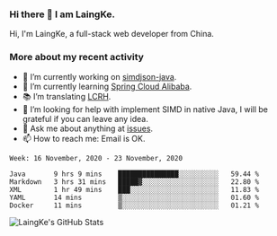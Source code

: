 ### Hi there 👋 I am LaingKe.

Hi, I'm LaingKe, a full-stack web developer from China.

### More about my recent activity

- 🔭 I’m currently working on [simdjson-java](https://github.com/laingke/simdjson-java).
- 🌱 I’m currently learning [Spring Cloud Alibaba](https://github.com/alibaba/spring-cloud-alibaba).
- :books: I’m translating [LCRH](https://github.com/LCTT/LCRH).
- 🤔 I’m looking for help with implement SIMD in native Java, I will be grateful if you can leave any idea.
- 💬 Ask me about anything at [issues](https://github.com/laingke/laingke/issues).
- 📫 How to reach me: Email is OK.

<!--START_SECTION:waka-->
```text
Week: 16 November, 2020 - 23 November, 2020

Java       9 hrs 9 mins    ███████████████░░░░░░░░░░   59.44 % 
Markdown   3 hrs 31 mins   █████▓░░░░░░░░░░░░░░░░░░░   22.80 % 
XML        1 hr 49 mins    ███░░░░░░░░░░░░░░░░░░░░░░   11.83 % 
YAML       14 mins         ▒░░░░░░░░░░░░░░░░░░░░░░░░   01.60 % 
Docker     11 mins         ▒░░░░░░░░░░░░░░░░░░░░░░░░   01.21 % 
```
<!--END_SECTION:waka-->

![LaingKe's GitHub Stats](https://github-readme-stats.vercel.app/api?username=laingke&show_icons=true&theme=nightowl&count_private=true)
